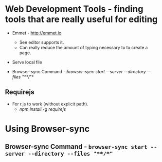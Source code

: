# Web Development Tools - finding tools that are really useful for editing

* Emmet - http://emmet.io
  * See editor supports it.
  * Can really reduce the amount of typing necessary to to create a page.

* Serve local file
* Browser-sync Command - *browser-sync start --server --directory --files "**/*"*
## Requirejs
* For r.js to work (without explicit path).
  * *npm install -g requirejs*

# Using Browser-sync
## Browser-sync Command - `browser-sync start --server --directory --files "**/*"`
